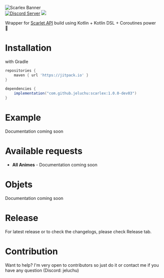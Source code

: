 
![Scarlex Banner](https://raw.githubusercontent.com/jeluchu/scarlex/develop/assets/scarlex.png)    
[![Discord Server](https://img.shields.io/discord/460491088004907029.svg?style=flat&logo=discord)](https://discord.gg/2DZHfxv9XN)  [![](https://jitpack.io/v/jeluchu/scarlex.svg)](https://jitpack.io/#jeluchu/scarlex)

Wrapper for [Scarlet API](https://scarlet-api.online/) build using Kotlin + Kotlin DSL + Coroutines power 🚀

# Installation
with Gradle
```groovy  
repositories {   
	maven { url 'https://jitpack.io' }  
}  
  
dependencies {  
	implementation("com.github.jeluchu:scarlex:1.0.0-dev03")
}  
```  
# Example

Documentation coming soon

# Available requests

- **All Animes** - Documentation coming soon

# Objets

Documentation coming soon

# Release
For latest release or to check the changelogs, please check Release tab.

# Contribution
Want to help? I'm very open to contributors so just do it or contact me if you have any question (Discord: jeluchu)